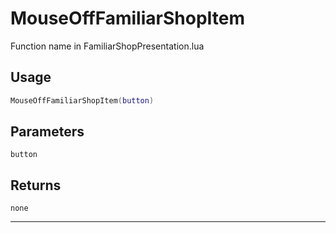 # MouseOffFamiliarShopItem
Function name in FamiliarShopPresentation.lua
## Usage
```lua
MouseOffFamiliarShopItem(button)
```
## Parameters
`button`
## Returns
`none`

---